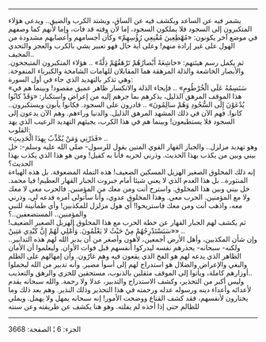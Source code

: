 ------------------------------------------------------------------------

يشمر فيه عن الساعد ويكشف فيه عن الساق، ويشتد الكرب والضيق.. ويدعى هؤلاء
المتكبرون إلى السجود فلا يملكون السجود، إما لأن وقته قد فات، وإما لأنهم
كما وصفهم في موضع آخر يكونون: «مُهْطِعِينَ مُقْنِعِي رُؤُسِهِمْ» وكأن أجسامهم وأعصابهم
مشدودة من الهول على غير إرادة منهم! وعلى أية حال فهو تعبير يشي بالكرب
والعجز والتحدي المخيف..  
ثم يكمل رسم هيئتهم: «خاشِعَةً أَبْصارُهُمْ تَرْهَقُهُمْ ذِلَّةٌ» .. هؤلاء المتكبرون
المتبجحون. والأبصار الخاشعة والذلة المرهقة هما المقابلان للهامات الشامخة
والكبرياء المنفوخة. وهي تذكر بالتهديد الذي جاء في أول السورة:  
«سَنَسِمُهُ عَلَى الْخُرْطُومِ» .. فإيحاء الذلة والانكسار ظاهر عميق مقصود! وبينما هم
في هذا الموقف المرهق الذليل، يذكرهم بما جرهم إليه من إعراض واستكبار:
«وَقَدْ كانُوا يُدْعَوْنَ إِلَى السُّجُودِ وَهُمْ سالِمُونَ» .. قادرون على السجود. فكانوا
يأبون ويستكبرون.. كانوا. فهم الآن في ذلك المشهد المرهق الذليل. والدنيا
وراءهم. وهم الآن يدعون إلى السجود فلا يستطيعون! وبينما هم في هذا الكرب،
يجيئهم التهديد الرعيب الذي يهد القلوب:  
«فَذَرْنِي وَمَنْ يُكَذِّبُ بِهذَا الْحَدِيثِ» ..  
وهو تهديد مزلزل.. والجبار القهار القوي المتين يقول للرسول- صلى الله عليه
وسلم-: خل بيني وبين من يكذب بهذا الحديث. وذرني لحربه فأنا به كفيل! ومن
هو هذا الذي يكذب بهذا الحديث؟  
إنه ذلك المخلوق الصغير الهزيل المسكين الضعيف! هذه النملة المضعوفة. بل
هذه الهباءة المنثورة.. بل هذا العدم الذي لا يعني شيئا أمام جبروت الجبار
القهار العظيم! فيا محمد. خل بيني وبين هذا المخلوق. واسترح أنت ومن معك من
المؤمنين. فالحرب معي لا معك ولا مع المؤمنين. الحرب معي. وهذا المخلوق
عدوي، وأنا سأتولى أمره فدعه لي، وذرني معه، واذهب أنت ومن معك فاستريحوا!
أي هول مزلزل للمكذبين! وأي طمأنينة للنبي والمؤمنين.. المستضعفين..؟  
ثم يكشف لهم الجبار القهار عن خطة الحرب مع هذا المخلوق الهزيل الصغير
الضعيف! «سَنَسْتَدْرِجُهُمْ مِنْ حَيْثُ لا يَعْلَمُونَ. وَأُمْلِي لَهُمْ إِنَّ كَيْدِي مَتِينٌ» ..  
وإن شأن المكذبين، وأهل الأرض أجمعين، لأهون وأصغر من أن يدبر الله لهم هذه
التدابير.. ولكنه- سبحانه- يحذرهم نفسه ليدركوا أنفسهم قبل فوات الأوان.
وليعلموا أن الأمان الظاهر الذي يدعه لهم هو الفخ الذي يقعون فيه وهم
غارّون. وأن إمهالهم على الظلم والبغي والإعراض والضلال هو استدراج لهم إلى
أسوأ مصير. وأنه تدبير من الله ليحملوا أوزارهم كاملة، ويأتوا إلى الموقف
مثقلين بالذنوب، مستحقين للخزي والرهق والتعذيب..  
وليس أكبر من التحذير، وكشف الاستدراج والتدبير، عدلا ولا رحمة. والله
سبحانه يقدم لأعدائه وأعداء دينه ورسوله عدله ورحمته في هذا التحذير وذلك
النذير. وهم بعد ذلك وما يختارون لأنفسهم، فقد كشف القناع ووضحت الأمور!
إنه سبحانه يمهل ولا يهمل. ويملي للظالم حتى إذا أخذه لم يفلته. وهو هنا
يكشف عن طريقته وعن سنته

------------------------------------------------------------------------

الجزء: 6 ¦ الصفحة: 3668

